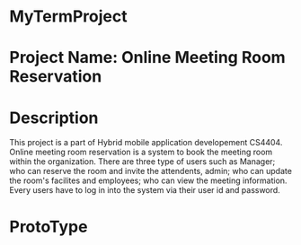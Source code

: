 # MyTermProject
# Project Name: Online Meeting Room Reservation
# Description
  This project is a part of Hybrid mobile application developement CS4404. Online meeting room reservation is a system to book the meeting room within the organization. There are three type of users such as Manager; who can reserve the room and invite the attendents, admin; who can update the room's facilites and employees; who can view the meeting information. Every users have to log in into the system via their user id and password.
# ProtoType

